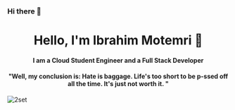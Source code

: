 ### Hi there 👋

<!--
**IbrahimMot/IbrahimMot** is a ✨ _special_ ✨ repository because its `README.md` (this file) appears on your GitHub profile.

Here are some ideas to get you started:

- 🔭 I’m currently working on ...
- 🌱 I’m currently learning ...
- 👯 I’m looking to collaborate on ...
- 🤔 I’m looking for help with ...
- 💬 Ask me about ...
- 📫 How to reach me: ...
- 😄 Pronouns: ...
- ⚡ Fun fact: ...
-->
<p>
  <h1 align="center"><b>Hello, I'm Ibrahim Motemri 🐘</b></h1>
</p>
<h4 align="center"><b>I am a Cloud Student Engineer and a Full Stack Developer</b></h4>
<p>
  <h4 align="center"><b>"Well, my conclusion is: Hate is baggage. Life's too short to be p-ssed off all the time. It's just not worth it. "</b></h4>
</p>

<img align="center" alt="2set" src="[https://media2.giphy.com/media/vP5gXvSXJ2olG/giphy.gif](https://preview.redd.it/9uv24luatcz51.jpg?width=640&crop=smart&auto=webp&s=7b022d64ddb54f36f5b8d12cd566fbcbc8832930)" />

